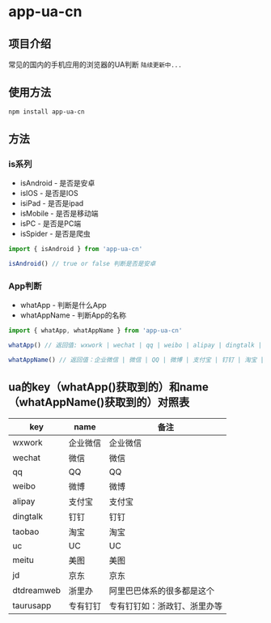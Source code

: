 # app-ua-cn

## 项目介绍

常见的国内的手机应用的浏览器的UA判断 `陆续更新中...`

## 使用方法

```bash
npm install app-ua-cn
```

## 方法

### is系列

+ isAndroid - 是否是安卓
+ isIOS - 是否是IOS
+ isiPad - 是否是ipad
+ isMobile - 是否是移动端
+ isPC - 是否是PC端
+ isSpider - 是否是爬虫


```js
import { isAndroid } from 'app-ua-cn'

isAndroid() // true or false 判断是否是安卓
```

### App判断

+ whatApp - 判断是什么App
+ whatAppName - 判断App的名称

```js
import { whatApp, whatAppName } from 'app-ua-cn'

whatApp() // 返回值: wxwork | wechat | qq | weibo | alipay | dingtalk | taobao | uc | meitu | jd | dtdreamweb 

whatAppName() // 返回值：企业微信 | 微信 | QQ | 微博 | 支付宝 | 钉钉 | 淘宝 | UC | 美图 | 京东 | 浙里办（阿里巴巴体系的很多都是这个） 等
```


## ua的key（whatApp()获取到的）和name（whatAppName()获取到的）对照表

| key | name | 备注 |
| --- | --- | --- |
| wxwork | 企业微信 | 企业微信 |
| wechat | 微信 | 微信 |
| qq | QQ | QQ |
| weibo | 微博 | 微博 |
| alipay | 支付宝 | 支付宝 |
| dingtalk | 钉钉 | 钉钉 |
| taobao | 淘宝 | 淘宝 |
| uc | UC | UC |
| meitu | 美图 | 美图 |
| jd | 京东 | 京东 |
| dtdreamweb | 浙里办 | 阿里巴巴体系的很多都是这个 |
| taurusapp | 专有钉钉 | 专有钉钉如：浙政钉、浙里办等 |
